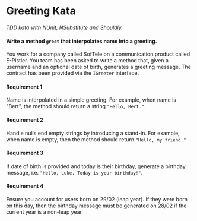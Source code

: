 # Greeting Kata

_TDD kata with NUnit, NSubstitute and Shouldly._

#### Write a method `greet` that interpolates name into a greeting.
You work for a company called SofTele on a communication product called E-Pistler. You team has been asked to write a method that, given a username and an optional date of birth, generates a greeting message. The contract has been provided via the `IGreeter` interface.

#### Requirement 1
Name is interpolated in a simple greeting. For example, when name is "Bert", the method should return a string `"Hello, Bert."`.

#### Requirement 2
Handle nulls end empty strings by introducing a stand-in. For example, when name is empty, then the method should return `"Hello, my friend."`

#### Requirement 3
If date of birth is provided and today is their birthday, generate a birthday message, i.e. `"Hello, Luke. Today is your birthday!"`.

#### Requirement 4
Ensure you account for users born on 29/02 (leap year). If they were born on this day, then the birthday message must be generated on 28/02 if the current year is a non-leap year.
